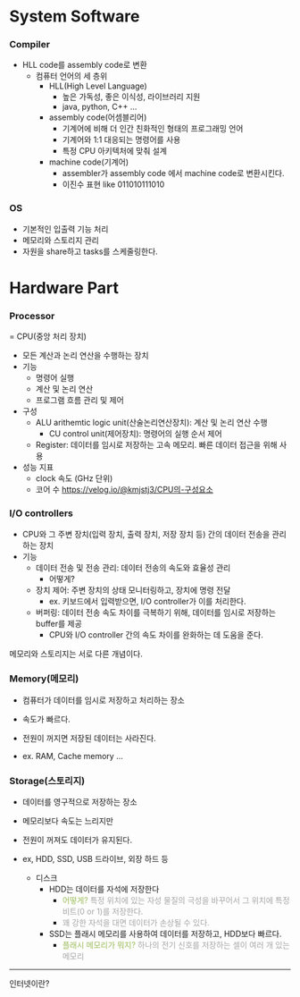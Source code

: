 


# System Software
### Compiler
* HLL code를 assembly code로 변환
	* 컴퓨터 언어의 세 층위
		* HLL(High Level Language)
			* 높은 가독성, 좋은 이식성, 라이브러리 지원
			*  java, python, C++ ...
		* assembly code(어셈블리어)
			* 기계어에 비해 더 인간 친화적인 형태의 프로그래밍 언어
			* 기계어와 1:1 대응되는 명령어를 사용
			* 특정 CPU 아키텍처에 맞춰 설계
		* machine code(기계어)
			* assembler가 assembly code 에서 machine code로 변환시킨다.
			* 이진수 표현 like 011010111010


### OS
* 기본적인 입출력 기능 처리
* 메모리와 스토리지 관리
* 자원을 share하고 tasks를 스케줄링한다.



# Hardware Part

### Processor
= CPU(중앙 처리 장치)
* 모든 계산과 논리 연산을 수행하는 장치
* 기능
	* 명령어 실행
	* 계산 및 논리 연산
	* 프로그램 흐름 관리 및 제어
* 구성
	* ALU arithemtic logic unit(산술논리연산장치): 계산 및 논리 연산 수행
		* CU control unit(제어장치): 명령어의 실행 순서 제어
	* Register: 데이터를 임시로 저장하는 고속 메모리. 빠른 데이터 접근을 위해 사용
* 성능 지표
	* clock 속도 (GHz 단위)
	* 코어 수
https://velog.io/@kmjstj3/CPU의-구성요소


### I/O controllers
* CPU와 그 주변 장치(입력 장치, 출력 장치, 저장 장치 등) 간의 데이터 전송을 관리하는 장치
* 기능
	* 데이터 전송 및 전송 관리: 데이터 전송의 속도와 효율성 관리
		* 어떻게?
	* 장치 제어: 주변 장치의 상태 모니터링하고, 장치에 명령 전달
		* ex. 키보드에서 입력받으면, I/O controller가 이를 처리한다.
	* 버퍼링: 데이터 전송 속도 차이를 극복하기 위해, 데이터를 임시로 저장하는 buffer를 제공
		* CPU와 I/O controller 간의 속도 차이를 완화하는 데 도움을 준다.



메모리와 스토리지는 서로 다른 개념이다.
### Memory(메모리)
* 컴퓨터가 데이터를 임시로 저장하고 처리하는 장소

* 속도가 빠르다.
* 전원이 꺼지면 저장된 데이터는 사라진다.

* ex. RAM, Cache memory ...

### Storage(스토리지)
* 데이터를 영구적으로 저장하는 장소

* 메모리보다 속도는 느리지만
* 전원이 꺼져도 데이터가 유지된다.

* ex, HDD, SSD, USB 드라이브, 외장 하드 등
	* 디스크
		* HDD는 데이터를 자석에 저장한다
			* <font color="#9bbb59">어떻게?</font> <font color="#a5a5a5">특정 위치에 있는 자성 물질의 극성을 바꾸어서 그 위치에 특정 비트(0 or 1)를 저장한다.</font>
			* <font color="#a5a5a5">꽤 강한 자석을 대면 데이터가 손상될 수 있다.</font>
		* SSD는 플래시 메모리를 사용하여 데이터를 저장하고, HDD보다 빠르다.
			* <font color="#9bbb59">플래시 메모리가 뭐지?</font> <font color="#a5a5a5">하나의 전기 신호를 저장하는 셀이 여러 개 있는 메모리</font>


---


인터넷이란?